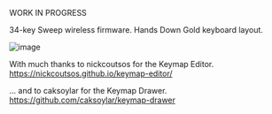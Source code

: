 WORK IN PROGRESS

34-key Sweep wireless firmware. Hands Down Gold keyboard layout.

![image](https://github.com/user-attachments/assets/dacb99fd-bf1a-4197-83f6-f0bfdc39c3cf)


With much thanks to nickcoutsos for the Keymap Editor. https://nickcoutsos.github.io/keymap-editor/

... and to caksoylar for the Keymap Drawer. https://github.com/caksoylar/keymap-drawer







